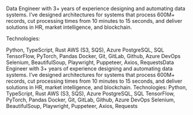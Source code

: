 Data Engineer with 3+ years of experience designing and automating data systems. I’ve designed architectures for systems that process 600M+ records, cut processing times from 10 minutes to 15 seconds, and deliver solutions in HR, market intelligence, and blockchain.

Technologies:

Python, TypeScript, Rust
AWS (S3, SQS), Azure
PostgreSQL, SQL
TensorFlow, PyTorch, Pandas
Docker, Git, GitLab, Github, Azure DevOps
Selenium, BeautifulSoup, Playwright, Puppeteer, Axios, RequestsData Engineer with 3+ years of experience designing and automating data systems. I’ve designed architectures for systems that process 600M+ records, cut processing times from 10 minutes to 15 seconds, and deliver solutions in HR, market intelligence, and blockchain. Technologies: Python, TypeScript, Rust AWS (S3, SQS), Azure PostgreSQL, SQL TensorFlow, PyTorch, Pandas Docker, Git, GitLab, Github, Azure DevOps Selenium, BeautifulSoup, Playwright, Puppeteer, Axios, Requests
